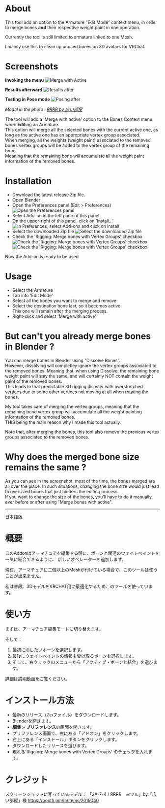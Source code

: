 # About

This tool add an option to the Armature "Edit Mode" context menu, in order
to merge bones **and** their respective weight paint in one operation.

Currently the tool is still limited to armature linked to one Mesh. 

I mainly use this to clean up unused bones on 3D avatars for VRChat.

# Screenshots

**Invoking the menu**
![Merge with Active](screenshots/Menu.png)

**Results afterward**
![Results after](screenshots/After.png)

**Testing in Pose mode**
![Posing after](screenshots/After-Pose.png)

*Model in the photo : [RRRR by 広い部屋](https://booth.pm/ja/items/2019040)*

The tool will add a 'Merge with active' option to the Bones Context menu
when **Edit**ing an Armature.  
This option will merge all the selected bones with the current active one,
as long as the active one has an appropriate vertex group associated.  
When merging, all the weights (weight paint) associated to the removed
bones vertex groups will be added to the vertex group of the remaining bone.  
Meaning that the remaining bone will accumulate all the weight paint information
of the removed bones.

# Installation

* Download the latest release Zip file.
* Open Blender
* Open the Preferences panel (Edit > Preferences)  
![Open the Preferences panel](screenshots/Install-1.png)
* Select Add-on in the left pane of this panel  
* On the upper-right of this panel, click on 'Install...'
![In Preferences, select Add-ons and click on Install](screenshots/Install-2.png)
* Select the downloaded Zip file
![Select the downloaded Zip file](screenshots/Install-3.png)
* Check the 'Rigging: Merge bones with Vertex Groups' checkbox
![Check the 'Rigging: Merge bones with Vertex Groups' checkbox](screenshots/Install-5.png)
![Check the 'Rigging: Merge bones with Vertex Groups' checkbox](screenshots/Install-6.png)

Now the Add-on is ready to be used

# Usage

* Select the Armature
* Tab into 'Edit Mode'
* Select all the bones you want to merge and remove
* Select the destination bone last, so it becomes active.  
  This one will remain after the merging process.
* Right-click and select 'Merge with active'

# But can't you already merge bones in Blender ?

You can merge bones in Blender using "Dissolve Bones".  
However, dissolving will completley ignore the vertex groups associated to
the removed bones. Meaning that, when using Dissolve, the remaining bone
weight paint will stay the same, and will certainly NOT contain the weight
paint of the removed bones.  
This leads to that predictable 3D rigging disaster with overstretched vertices
due to some other vertices not moving at all when rotating the bones.

My tool takes care of merging the vertex groups, meaning that the remaining bone
vertex group will accumulate all the weight painting information of the removed
bones.  
THIS being the main reason why I made this tool actually.

Note that, after merging the bones, this tool also remove the previous vertex
groups associated to the removed bones.


# Why does the merged bone size remains the same ?

As you can see in the screenshot, most of the time, the bones merged are all
over the place. In such situations, changing the bone size would just lead
to oversized bones that just hinders the editing process.  
If you want to change the size of the bones, you'll have to do it manually,
ever before or after using "Merge bones with active".


---

日本語版

# 概要

このAddonはアーマチュアを編集する時に、ボーンと関連のウェイトペイントを一気に結合できるように、
新しいオペレーターを追加します。

現在、アーマチュアに二個以上のMeshが付けている場合で、このツールは使うことが出来ません。

私は普段、3DモデルをVRCHAT用に最適化するためこのツールを使っています。

# 使い方

まずは、アーマチュア編集モードに切り替えます。

そして：
1. 最初に消したいボーンを選択します。
2. 最後にウェイトペイントの情報を受け取るボーンを選択します。
3. そして、右クリックのメニューから「アクティブ・ボーンと結合」を選びます。

詳細は説明動画をご覧ください。

# インストール方法

* 最新のリリース（Zipファイル）をダウンロードします。
* Blenderを開きます。
* **編集 > プリファレンス**の画面を開きます。 
* プリファレンス画面で、左にある「アドオン」をクリックします。  
* 右上にある「インストール」ボタンをクリックします。  
* ダウンロードしたリリースを選びます。  
* 現れる'Rigging: Merge bones with Vertex Groups' のチェックを入れます。

# クレジット

スクリーンショットに写っているモデル：
「2A-7-4 / RRRR　ヨツル」by「広い部屋」様
https://booth.pm/ja/items/2019040